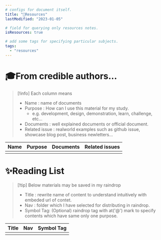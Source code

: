 ```yaml
---
# configs for document itself.
title: "🚚Resources"
lastModified: "2023-01-05"

# field for querying only resources notes.
isResources: true

# add some tags for specifying particular subjects.
tags:
  - "resources"
---
```

# 🎓From credible authors...
> [!info] Each column means
> - Name : name of documents
> - Purpose : How can I use this material for my study.
> 	- e.g. development, design, demonstration, learn, challenge, etc...
> - Documents : well explained documents or official document.
> - Related issue : realworld examples such as github issue, showcase blog post, business newletters...

| Name | Purpose | Documents | Related issues | 
| ---- | ------- | --------- | ------------- |
|      |         |           |               |

# ✨Reading List
> [!tip] Below materials may be saved in my raindrop
> - Title : rewrite name of content to understand intuitively with embeded url of contet.
> - Nav : folder which I have selected for distributing in raindrop.
> - Symbol Tag: (Optional) raindrop tag with at('@') mark to specify contents which have same only one purpose.

| Title | Nav | Symbol Tag |
| ----- | --- | ------------------- |
|       |     |                     |

